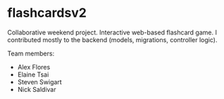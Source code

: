 flashcardsv2
============

Collaborative weekend project.  Interactive web-based flashcard game.  I contributed mostly to the backend (models, migrations, controller logic).

Team members:
- Alex Flores
- Elaine Tsai
- Steven Swigart
- Nick Saldivar
